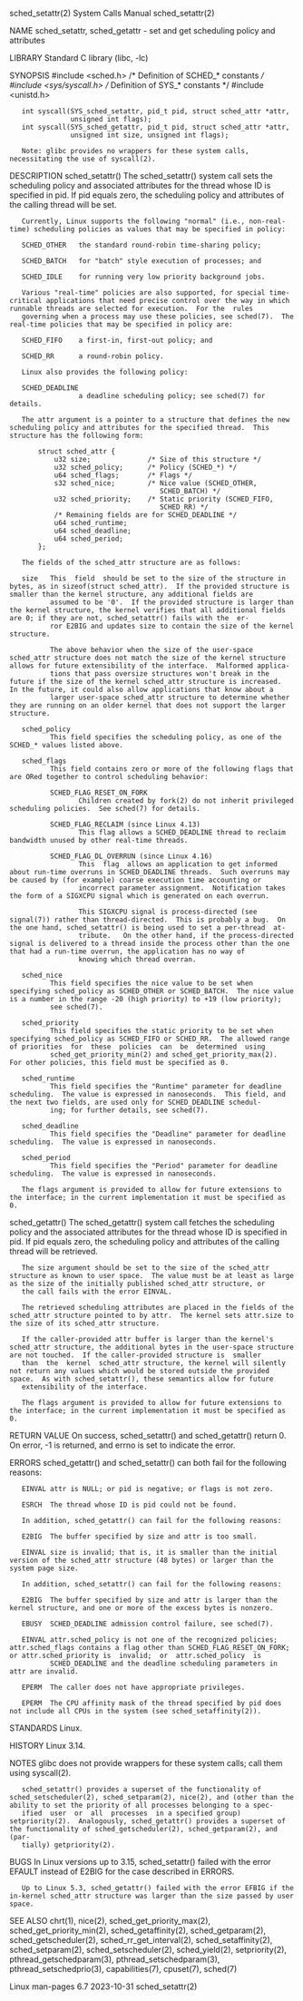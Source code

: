sched_setattr(2)                                                                            System Calls Manual                                                                            sched_setattr(2)

NAME
       sched_setattr, sched_getattr - set and get scheduling policy and attributes

LIBRARY
       Standard C library (libc, -lc)

SYNOPSIS
       #include <sched.h>            /* Definition of SCHED_* constants */
       #include <sys/syscall.h>      /* Definition of SYS_* constants */
       #include <unistd.h>

       int syscall(SYS_sched_setattr, pid_t pid, struct sched_attr *attr,
                   unsigned int flags);
       int syscall(SYS_sched_getattr, pid_t pid, struct sched_attr *attr,
                   unsigned int size, unsigned int flags);

       Note: glibc provides no wrappers for these system calls, necessitating the use of syscall(2).

DESCRIPTION
   sched_setattr()
       The  sched_setattr()  system call sets the scheduling policy and associated attributes for the thread whose ID is specified in pid.  If pid equals zero, the scheduling policy and attributes of the
       calling thread will be set.

       Currently, Linux supports the following "normal" (i.e., non-real-time) scheduling policies as values that may be specified in policy:

       SCHED_OTHER   the standard round-robin time-sharing policy;

       SCHED_BATCH   for "batch" style execution of processes; and

       SCHED_IDLE    for running very low priority background jobs.

       Various "real-time" policies are also supported, for special time-critical applications that need precise control over the way in which runnable threads are selected for execution.  For the  rules
       governing when a process may use these policies, see sched(7).  The real-time policies that may be specified in policy are:

       SCHED_FIFO    a first-in, first-out policy; and

       SCHED_RR      a round-robin policy.

       Linux also provides the following policy:

       SCHED_DEADLINE
                     a deadline scheduling policy; see sched(7) for details.

       The attr argument is a pointer to a structure that defines the new scheduling policy and attributes for the specified thread.  This structure has the following form:

           struct sched_attr {
               u32 size;              /* Size of this structure */
               u32 sched_policy;      /* Policy (SCHED_*) */
               u64 sched_flags;       /* Flags */
               s32 sched_nice;        /* Nice value (SCHED_OTHER,
                                         SCHED_BATCH) */
               u32 sched_priority;    /* Static priority (SCHED_FIFO,
                                         SCHED_RR) */
               /* Remaining fields are for SCHED_DEADLINE */
               u64 sched_runtime;
               u64 sched_deadline;
               u64 sched_period;
           };

       The fields of the sched_attr structure are as follows:

       size   This  field  should be set to the size of the structure in bytes, as in sizeof(struct sched_attr).  If the provided structure is smaller than the kernel structure, any additional fields are
              assumed to be '0'.  If the provided structure is larger than the kernel structure, the kernel verifies that all additional fields are 0; if they are not, sched_setattr() fails with the  er‐
              ror E2BIG and updates size to contain the size of the kernel structure.

              The above behavior when the size of the user-space sched_attr structure does not match the size of the kernel structure allows for future extensibility of the interface.  Malformed applica‐
              tions that pass oversize structures won't break in the future if the size of the kernel sched_attr structure is increased.  In the future, it could also allow applications that know about a
              larger user-space sched_attr structure to determine whether they are running on an older kernel that does not support the larger structure.

       sched_policy
              This field specifies the scheduling policy, as one of the SCHED_* values listed above.

       sched_flags
              This field contains zero or more of the following flags that are ORed together to control scheduling behavior:

              SCHED_FLAG_RESET_ON_FORK
                     Children created by fork(2) do not inherit privileged scheduling policies.  See sched(7) for details.

              SCHED_FLAG_RECLAIM (since Linux 4.13)
                     This flag allows a SCHED_DEADLINE thread to reclaim bandwidth unused by other real-time threads.

              SCHED_FLAG_DL_OVERRUN (since Linux 4.16)
                     This  flag  allows an application to get informed about run-time overruns in SCHED_DEADLINE threads.  Such overruns may be caused by (for example) coarse execution time accounting or
                     incorrect parameter assignment.  Notification takes the form of a SIGXCPU signal which is generated on each overrun.

                     This SIGXCPU signal is process-directed (see signal(7)) rather than thread-directed.  This is probably a bug.  On the one hand, sched_setattr() is being used to set a per-thread  at‐
                     tribute.   On the other hand, if the process-directed signal is delivered to a thread inside the process other than the one that had a run-time overrun, the application has no way of
                     knowing which thread overran.

       sched_nice
              This field specifies the nice value to be set when specifying sched_policy as SCHED_OTHER or SCHED_BATCH.  The nice value is a number in the range -20 (high priority) to +19 (low priority);
              see sched(7).

       sched_priority
              This field specifies the static priority to be set when specifying sched_policy as SCHED_FIFO or SCHED_RR.  The allowed range of priorities  for  these  policies  can  be  determined  using
              sched_get_priority_min(2) and sched_get_priority_max(2).  For other policies, this field must be specified as 0.

       sched_runtime
              This field specifies the "Runtime" parameter for deadline scheduling.  The value is expressed in nanoseconds.  This field, and the next two fields, are used only for SCHED_DEADLINE schedul‐
              ing; for further details, see sched(7).

       sched_deadline
              This field specifies the "Deadline" parameter for deadline scheduling.  The value is expressed in nanoseconds.

       sched_period
              This field specifies the "Period" parameter for deadline scheduling.  The value is expressed in nanoseconds.

       The flags argument is provided to allow for future extensions to the interface; in the current implementation it must be specified as 0.

   sched_getattr()
       The  sched_getattr()  system call fetches the scheduling policy and the associated attributes for the thread whose ID is specified in pid.  If pid equals zero, the scheduling policy and attributes
       of the calling thread will be retrieved.

       The size argument should be set to the size of the sched_attr structure as known to user space.  The value must be at least as large as the size of the initially published sched_attr structure, or
       the call fails with the error EINVAL.

       The retrieved scheduling attributes are placed in the fields of the sched_attr structure pointed to by attr.  The kernel sets attr.size to the size of its sched_attr structure.

       If the caller-provided attr buffer is larger than the kernel's sched_attr structure, the additional bytes in the user-space structure are not touched.  If the caller-provided structure is  smaller
       than  the  kernel  sched_attr structure, the kernel will silently not return any values which would be stored outside the provided space.  As with sched_setattr(), these semantics allow for future
       extensibility of the interface.

       The flags argument is provided to allow for future extensions to the interface; in the current implementation it must be specified as 0.

RETURN VALUE
       On success, sched_setattr() and sched_getattr() return 0.  On error, -1 is returned, and errno is set to indicate the error.

ERRORS
       sched_getattr() and sched_setattr() can both fail for the following reasons:

       EINVAL attr is NULL; or pid is negative; or flags is not zero.

       ESRCH  The thread whose ID is pid could not be found.

       In addition, sched_getattr() can fail for the following reasons:

       E2BIG  The buffer specified by size and attr is too small.

       EINVAL size is invalid; that is, it is smaller than the initial version of the sched_attr structure (48 bytes) or larger than the system page size.

       In addition, sched_setattr() can fail for the following reasons:

       E2BIG  The buffer specified by size and attr is larger than the kernel structure, and one or more of the excess bytes is nonzero.

       EBUSY  SCHED_DEADLINE admission control failure, see sched(7).

       EINVAL attr.sched_policy is not one of the recognized policies; attr.sched_flags contains a flag other than SCHED_FLAG_RESET_ON_FORK; or attr.sched_priority is  invalid;  or  attr.sched_policy  is
              SCHED_DEADLINE and the deadline scheduling parameters in attr are invalid.

       EPERM  The caller does not have appropriate privileges.

       EPERM  The CPU affinity mask of the thread specified by pid does not include all CPUs in the system (see sched_setaffinity(2)).

STANDARDS
       Linux.

HISTORY
       Linux 3.14.

NOTES
       glibc does not provide wrappers for these system calls; call them using syscall(2).

       sched_setattr() provides a superset of the functionality of sched_setscheduler(2), sched_setparam(2), nice(2), and (other than the ability to set the priority of all processes belonging to a spec‐
       ified  user  or  all  processes  in a specified group) setpriority(2).  Analogously, sched_getattr() provides a superset of the functionality of sched_getscheduler(2), sched_getparam(2), and (par‐
       tially) getpriority(2).

BUGS
       In Linux versions up to 3.15, sched_setattr() failed with the error EFAULT instead of E2BIG for the case described in ERRORS.

       Up to Linux 5.3, sched_getattr() failed with the error EFBIG if the in-kernel sched_attr structure was larger than the size passed by user space.

SEE ALSO
       chrt(1), nice(2), sched_get_priority_max(2), sched_get_priority_min(2), sched_getaffinity(2), sched_getparam(2), sched_getscheduler(2), sched_rr_get_interval(2), sched_setaffinity(2),
       sched_setparam(2), sched_setscheduler(2), sched_yield(2), setpriority(2), pthread_getschedparam(3), pthread_setschedparam(3), pthread_setschedprio(3), capabilities(7), cpuset(7), sched(7)

Linux man-pages 6.7                                                                              2023-10-31                                                                                sched_setattr(2)
